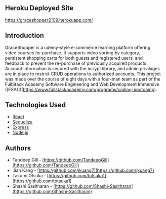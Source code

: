 ## Heroku Deployed Site
https://graceshopper2109.herokuapp.com/

## Introduction
GraceShopper is a udemy-style e-commerce learning platform offering video courses for purchase. It supports video sorting by category, persistent shopping carts for both guests and registered users, and feedback to prevent the re-purchase of previously acquired products. Account information is secured with the bcrypt library, and admin privilages are in place to restrict CRUD operations to authorized accounts. This project was made over the course of eight days with a four-man team as part of the FullStack Academy Software Engineering and Web Development Immersive ([FSA)])(https://www.fullstackacademy.com/programs/coding-bootcamp).

## Technologies Used
- [React](https://reactjs.org//) 
- [Sequelize](https://sequelize.org/)
- [Express](https://expressjs.com/) 
- [Node.js](https://nodejs.org/en/) 

## Authors
 - Tandeep Gill - [https://github.com/TandeepGill](https://github.com/TandeepGill)
 - Jian Kang - [https://github.com/jkuang7](https://github.com/jkuang7)
 - Takumi Otsuka - [https://github.com/totsuka1](https://github.com/totsuka1)
 - Shashi Sasitharan - [https://github.com/Shashi-Sasitharan](https://github.com/Shashi-Sasitharan)
